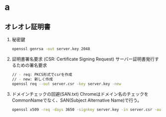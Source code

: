 # a

## オレオレ証明書

1. 秘密鍵

    ```sh
    openssl genrsa -out server.key 2048
    ```

1. 証明書署名要求 (CSR: Certificate Signing Request)
    サーバー証明書発行するための署名要求

    ```sh
    // - req: PKCS形式でcsrを作成
    // - new: 新しく作成
    openssl req --out server.csr -key server.key -new
    ```

1. ドメインチェックの回避(SAN.txt)
   Chromeはドメイン名のチェックをCommonNameでなく、SAN(Subject Alternative Name)で行う。

   ```sh
   openssl x509 -req -days 3650 -signkey server.key -in server.csr -out server.crt -extfile SAN.txt
   ```

